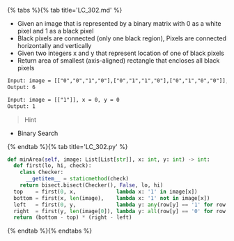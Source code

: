 {% tabs %}{% tab title='LC_302.md' %}

* Given an image that is represented by a binary matrix with 0 as a white pixel and 1 as a black pixel
* Black pixels are connected (only one black region), Pixels are connected horizontally and vertically
* Given two integers x and y that represent location of one of black pixels
* Return area of smallest (axis-aligned) rectangle that encloses all black pixels

```txt
Input: image = [["0","0","1","0"],["0","1","1","0"],["0","1","0","0"]], x = 0, y = 2
Output: 6

Input: image = [["1"]], x = 0, y = 0
Output: 1
```

> Hint

* Binary Search

{% endtab %}{% tab title='LC_302.py' %}

```py
def minArea(self, image: List[List[str]], x: int, y: int) -> int:
  def first(lo, hi, check):
    class Checker:
      __getitem__ = staticmethod(check)
    return bisect.bisect(Checker(), False, lo, hi)
  top    = first(0, x,             lambda x: '1' in image[x])
  bottom = first(x, len(image),    lambda x: '1' not in image[x])
  left   = first(0, y,             lambda y: any(row[y] == '1' for row in image))
  right  = first(y, len(image[0]), lambda y: all(row[y] == '0' for row in image))
  return (bottom - top) * (right - left)
```

{% endtab %}{% endtabs %}
